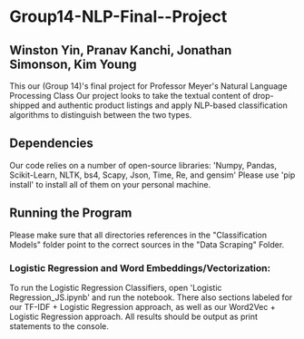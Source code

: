 # Group14-NLP-Final--Project
## Winston Yin, Pranav Kanchi, Jonathan Simonson, Kim Young
This our (Group 14)'s final project for Professor Meyer's Natural Language Processing Class
Our project looks to take the textual content of drop-shipped and authentic product listings and apply NLP-based classification algorithms to distinguish between the two types. 

## Dependencies
Our code relies on a number of open-source libraries: 'Numpy, Pandas, Scikit-Learn, NLTK, bs4, Scapy, Json, Time, Re, and gensim'
Please use 'pip install' to install all of them on your personal machine. 

## Running the Program

Please make sure that all directories references in the "Classification Models" folder point to the correct sources in the "Data Scraping" Folder. 

### Logistic Regression and Word Embeddings/Vectorization:
To run the Logistic Regression Classifiers, open 'Logistic Regression_JS.ipynb' and run the notebook. There also sections labeled for our TF-IDF + Logistic Regression approach, as well as our Word2Vec + Logistic Regression approach. 
All results should be output as print statements to the console. 
